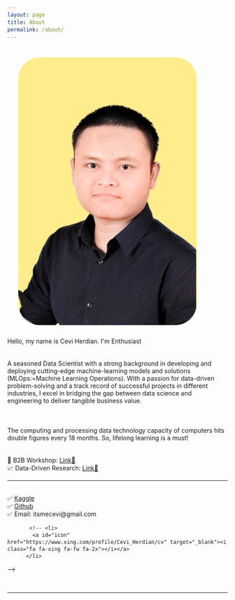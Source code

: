 ```yaml
---
layout: page
title: About
permalink: /about/
---
```


<img class="col one right" src="/img/ceviyellow-rounded.png" style="padding:25px">
<!--<img class="col one right" src="/img/sohot.jpg" style="padding:25px">-->


<div>
Hello, my name is Cevi Herdian. I'm <span class="changing"></span> Enthusiast
<div>
<br>
<br>
A seasoned Data Scientist with a strong background in developing and deploying cutting-edge machine-learning models and solutions (MLOps:=Machine Learning Operations). With a passion for data-driven problem-solving and a track record of successful projects in different industries, I excel in bridging the gap between data science and engineering to deliver tangible business value.
<br>
<br>
<!--I am a postgraduate student in Financial Services & Risk Management at HTW Berlin-University of Applied Sciences. My Specializing area in study is Advanced Data Analytics (Descriptive, Predictive, Prescriptive and Applied AI=Machine learning). I'm interested in exploring the new ways or technology for better insight from data.-->
<br>
<br>
The computing and processing data technology capacity of computers hits double figures every 18 months. So, lifelong learning is a must! 
<br>
<br>


<br>
<!--🤖 AI / ML Demo: <a href="https://itsmecevi.streamlit.app/">Link🔗</a>
<br>-->
<!--🚢 Senior Data Scientist Innovez One Singapore: <a href="https://www.innovez-one.com/">Link🔗</a>
<br>-->
🏢 B2B Workshop: <a href="https://itsmecevi.github.io/workshop/">Link🔗</a>
<br>
📈 Data-Driven Research: <a href="https://scholar.google.com/citations?user=_Y2h-gYAAAAJ&hl=en">Link🔗</a>
<br>
<!--<br>
🏫 Republic of Data Science P2P Mentoring (Soon): 
<br>-->
<!--🤖 Reversal Research AI/ML Modeling and Deployment (Soon): 
<br>-->
<!--📝 Academic Publication: <a href="https://scholar.google.com/citations?user=_Y2h-gYAAAAJ&hl=en">Link🔗</a>
<br>-->
 <!--📚 Certification: <a href="https://itsmecevi.github.io/certification/">Link🔗</a>
<br>-->


____
<br>
✅ <a href="https://www.kaggle.com/itsmecevi">Kaggle</a>
<br>
✅ <a href="https://github.com/itsmecevi/">Github</a>
<br>
✅ Email: itsmecevi@gmail.com

<!--✅ <a href="https://www.example.com">Curriculum Vitae-X</a>-->

 <!--
	<li>
    <a id="icon" href="https://itsmecevi.github.io/work_portofolio/" target="_blank"><i class="fa fa-refresh fa-spin fa-3x fa-fw"></i>Work Portfolio</a>
          </li>
	
 	<li>
    	<a id="icon" href="https://drive.google.com/file/d/1fwpV1H9A5UFeU30xL0h-DgIudxanUAdz/view?usp=sharing" target="_blank"><i class="fa fa-file" aria hidden="true"></i> Curriculum Vitae-May 2023</a>
          </li>	
	
	 <li>
            <a id="icon" href="https://github.com/itsmecevi" target="_blank"><i class="fa fa-github fa-fw fa-2x"></i>Github</a>
          </li>
	
	 <li>
	<a id="icon" href="https://www.linkedin.com/in/cevi-herdian-ba83a9a2/" target="_blank"><i class="fa fa-linkedin fa-fw fa-2x"></i> Linkedin</a>
	</li>
	
         <!-- <li>
            <a id="icon" href="https://www.linkedin.com/in/cevi-herdian-ba83a9a2/" target="_blank"><i class="fa fa-linkedin fa-fw fa-2x"></i></a>
          </li> -->
           <!-- <li>
            <a id="icon" href="https://www.xing.com/profile/Cevi_Herdian/cv" target="_blank"><i class="fa fa-xing fa-fw fa-2x"></i></a>
          </li> 
-->

<!--
<br>
<br>
Extras: my key fields of interest
<br>
#Statistics: descriptive, inferential, and predictive
<br>
#Data model: starschema, snowflakes, relational data
<br>
#KPI (Key Performances Indicators)
<br>
#Ad hoc reporting
<br>
#Data Mining
<br>
#Data quality
<br>
#EDA (Exploratory Data Analysis)
<br>
#Data Science
<br>
#Kaggle 
<br>
#Scrum & Kanban project management (Trello)
<br>
#Confluenci Wiki Documentation
<br>
<br>
Tools:
<br>
#SSBI (Self Service Business Intelligence): Power BI & Tableau
<br>
#Microsoft Excel & VBA
<br>
#Self Service ETL (Extract, Transformation, Loaden): Power Query, M Programming, Power Pivot, DAX (Data Analyst Expression)
<br>
#SQL
<br>
#R, R Notebook, R markdown, R Shiny
<br>
#Python, Anaconda, Jupyter Notebook
<br>
#SAP Business Object Web Intelligence -->

<!--  <a class="page-link" target="_blank" href="{{ '/JasminRubinovitzCV_2017.pdf' | prepend: site.baseurl }}">Resume</a> -->
</div>

<br/>
<hr/>
<br/>
<!-- <span class="contacticon center">
	<a href="mailto:jasrub@gmail.com"><i class="fa fa-envelope-square"></i></a>
	<a href="https://github.com/jasrub" target="_blank"><i class="fa fa-github-square"></i></a>
	<a href="https://il.linkedin.com/pub/jasmin-rubinovitz/a5/a91/9b1" target="_blank"><i class="fa fa-linkedin-square"></i></a>
	<a href="https://www.facebook.com/jasmin.rubinovitz" target="_blank"><i class="fa fa-facebook-square"></i></a>
</span> -->
<script src="https://ajax.googleapis.com/ajax/libs/jquery/3.1.1/jquery.min.js"></script>

<script type="text/javascript">
	{% include js/typed.js %}
</script>
<script>
  $(function(){
      $(".changing").typed({
        strings: ["BI"," DS", "AI/ML","DE"],
        typeSpeed: 50,
				backDelay: 2000,
				showCursor: false,
				loop: true
      });
  });
</script>
